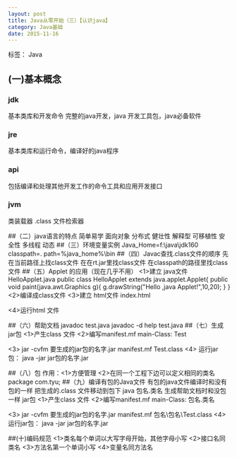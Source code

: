 ```yaml
---
layout: post
title: Java从零开始（三）【认识java】
category: Java基础
date: 2015-11-16
---
```


标签： Java


<!-- more -->


## (一)基本概念
### jdk
   基本类库和开发命令 完整的java开发，java 开发工具包，java必备软件
### jre
  基本类库和运行命令，编译好的java程序
### api
  包括编译和处理其他开发工作的命令工具和应用开发接口
### jvm
类装载器   .class 文件检索器

##（二）java语言的特点
  简单易学
  面向对象
  分布式
  健壮性
  解释型
  可移植性
  安全性
  多线程
  动态
##（三）环境变量实例
  Java_Home=f:\java\jdk160
  classpath=.
  path=%java_home%\bin
##（四）Javac查找.class文件的顺序
  先在当前路径上找class文件
  在在rt.jar里找class文件
  在classpath的路径里找class文件
##（五）Applet 的应用（现在几乎不用）
<1>建立 java文件
  HelloApplet.java
public class HelloApplet extends java.applet.Applet{
public void paint(java.awt.Graphics g){
 g.drawString("Hello ,java Applet!",10,20);
}
}
<2>编译成class文件
<3>建立 html文件
index.html
<html>
<body>
<applet code="HelloApplet.class" width=200 height=50/>
</body>
</html>
<4>运行html 文件

##（六）帮助文档
javadoc test.java
javadoc -d help test.java
##（七）生成jar包
   <1>产生class 文件
   <2>编写manifest.mf
      main-Class: Test

  <3> jar -cvfm 要生成的jar包的名字.jar manifest.mf Test.class
  <4> 运行jar包：
      java -jar jar包的名字.jar

##（八）包
   作用：<1>方便管理
         <2>在同一个工程下边可以定义相同的类名
         package  com.tyu;
##（九）编译有包的Java文件
有包的java文件编译时和没有包的一样
    把生成的.class 文件移动到包下
    java  包名.类名
    生成帮助文档时和没包一样
    jar包
   <1>产生class 文件
   <2>编写manifest.mf
      main-Class: 包名.类名

  <3> jar -cvfm 要生成的jar包的名字.jar manifest.mf 包名\包名\Test.class
  <4> 运行jar包：
      java -jar jar包的名字.jar


##(十)编码规范
  <1>类名每个单词以大写字母开始，其他字母小写
  <2>接口名同类名
  <3>方法名第一个单词小写
  <4>变量名同方法名














